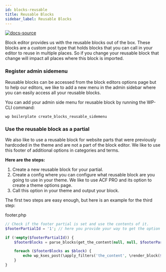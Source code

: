 ```yaml
---
id: blocks-reusable
title: Reusable Blocks
sidebar_label: Reusable Blocks
---
```


[![docs-source](https://img.shields.io/badge/source-eigthshift--frontend--libs-yellow?style=for-the-badge&logo=javascript&labelColor=2a2a2a)](https://github.com/infinum/eightshift-frontend-libs/tree/develop/blocks/init/src/blocks/)

Block editor provides us with the reusable blocks out of the box. These blocks are a custom post type that holds blocks that you can call in your editor to reuse in multiple places. So if you change your reusable block that change will impact all places where this block is imported.

### Register admin sidemenu

Reusable blocks can be accessed from the block editors options page but to help our editors, we like to add a new menu in the admin sidebar where you can easily access all your reusable blocks.

You can add your admin side menu for reusable block by running the WP-CLI command:

```shell
wp boilerplate create_blocks_reusable_sidemenu
```
### Use the reusable block as a partial

We also like to use a reusable block for website parts that were previously hardcoded in the theme and are not a part of the block editor. We like to use this footer of additional options in categories and terms.

**Here are the steps:**
1. Create a new reusable block for your partial.
2. Create a config where you can configure what reusable block are you going to use in your theme. We like to use ACF PRO and its option to create a theme options page.
3. Call this option in your theme and output your block.

The first two steps are easy enough, but here is an example for the third step:

footer.php
```php
// Check if the footer partial is set and use the contents of it.
$footerPartialId = '1'; // here you provide your way to get the option set in the second step.

if (!empty($footerPartialId)) {
	$footerBlocks = parse_blocks(get_the_content(null, null, $footerPartialId));

	foreach ($footerBlocks as $block) {
		echo wp_kses_post(\apply_filters('the_content', \render_block($block)));
	}
}
```
